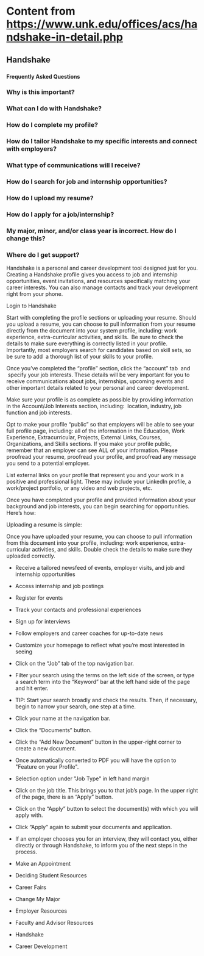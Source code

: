 # Content from https://www.unk.edu/offices/acs/handshake-in-detail.php

## Handshake

### 

#### Frequently Asked Questions

### Why is this important?

### What can I do with Handshake?

### How do I complete my profile?

### How do I tailor Handshake to my specific interests and connect with employers?

### What type of communications will I receive?

### How do I search for job and internship opportunities?

### How do I upload my resume?

### How do I apply for a job/internship?

### My major, minor, and/or class year is incorrect. How do I change this?

### Where do I get support?

Handshake is a personal and career development tool designed just for you. Creating a Handshake profile gives you access to job and internship opportunities, event invitations, and resources specifically matching your career interests. You can also manage contacts and track your development right from your phone.

Login to Handshake



Start with completing the profile sections or uploading your resume. Should you upload a resume, you can choose to pull information from your resume directly from the document into your system profile, including: work experience, extra-curricular activities, and skills.  Be sure to check the details to make sure everything is correctly listed in your profile. Importantly, most employers search for candidates based on skill sets, so be sure to add  a thorough list of your skills to your profile.

Once you’ve completed the “profile” section, click the “account” tab  and  specify your job interests. These details will be very important for you to receive communications about jobs, internships, upcoming events and other important details related to your personal and career development.

Make sure your profile is as complete as possible by providing information in the Account/Job Interests section, including:  location, industry, job function and job interests.

Opt to make your profile “public” so that employers will be able to see your full profile page, including: all of the information in the Education, Work Experience, Extracurricular, Projects, External Links, Courses, Organizations, and Skills sections. If you make your profile public, remember that an employer can see ALL of your information. Please proofread your resume, proofread your profile, and proofread any message you send to a potential employer.

List external links on your profile that represent you and your work in a positive and professional light. These may include your LinkedIn profile, a work/project portfolio, or any video and web projects, etc.

Once you have completed your profile and provided information about your background and job interests, you can begin searching for opportunities. Here’s how:

Uploading a resume is simple:

Once you have uploaded your resume, you can choose to pull information from this document into your profile, including: work experience, extra-curricular activities, and skills. Double check the details to make sure they uploaded correctly.

- Receive a tailored newsfeed of events, employer visits, and job and internship opportunities
- Access internship and job postings
- Register for events
- Track your contacts and professional experiences
- Sign up for interviews
- Follow employers and career coaches for up-to-date news
- Customize your homepage to reflect what you’re most interested in seeing

- Click on the “Job” tab of the top navigation bar.
- Filter your search using the terms on the left side of the screen, or type a search term into the “Keyword” bar at the left hand side of the page and hit enter.
- TIP: Start your search broadly and check the results. Then, if necessary, begin to narrow your search, one step at a time.

- Click your name at the navigation bar.
- Click the “Documents” button.
- Click the “Add New Document” button in the upper-right corner to create a new document.
- Once automatically converted to PDF you will have the option to "Feature on your Profile".

- Selection option under "Job Type" in left hand margin
- Click on the job title. This brings you to that job’s page. In the upper right of the page, there is an “Apply” button.
- Click on the “Apply” button to select the document(s) with which you will apply with.
- Click “Apply” again to submit your documents and application.
- If an employer chooses you for an interview, they will contact you, either directly or through Handshake, to inform you of the next steps in the process.

- Make an Appointment
- Deciding Student Resources
- Career Fairs
- Change My Major
- Employer Resources
- Faculty and Advisor Resources
- Handshake
- Career Development

